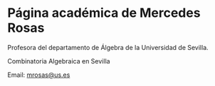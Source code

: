Página académica de Mercedes Rosas
===


Profesora del departamento de Álgebra de la Universidad de Sevilla.


Combinatoria Algebraica en Sevilla


Email: mrosas@us.es

